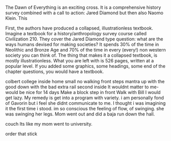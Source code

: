 The Dawn of Everything is an exciting cross. It is a comprehensive history survey combined with a call to action: Jared Diamond but then also Naomo Klein. This

First, the authors have produced a collapsed, illustrationless textbook. Imagine a textbook for a history/anthropology survey course called Civilization 210. They cover the Jared Diamond type question: what are the ways humans devised for making societies? It spends 30% of the time in Neolithic and Bronze Age and 70% of the time in every (every!) non western society you can think of.  The thing that makes it a collapsed textbook, is mostly illustrationless.  What you are left with is 526 pages, written at a popular level. If you added some graphics, some headings, some end of the chapter questions, you would have a textbook.

colbert
college
inside home small no walking
front steps
mantra up with the good down with the bad
extra rail second inside It wouldnt matter to me- would be nice for 14 days
Make a block step in front
Walk with Bill
I would get lazy. My remedy is get into a program with variety. 
i am personally fond of Gavorin but i feel she didnt communicate to me.
I thought i was imagining it the first time i stood.
im so conscious the feeling of flow, of swinging.
she was swinging her legs.
Mom went out and did a baja run down the hall.

couch Its like my mom went to university.

order that stick
